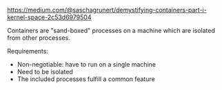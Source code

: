   https://medium.com/@saschagrunert/demystifying-containers-part-i-kernel-space-2c53d6979504

Containers are "sand-boxed" processes on a machine which are isolated from other processes.

Requirements:
- Non-negotiable: have to run on a single machine
- Need to be isolated
- The included processes fulfill a common feature